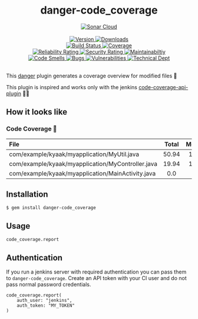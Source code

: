 <h1 align="center">danger-code_coverage</h1>

<div align="center">
  <!-- Sonar Cloud -->
  <a href="https://sonarcloud.io/dashboard?id=Kyaak_danger-code_coverage">
    <img src="https://sonarcloud.io/images/project_badges/sonarcloud-white.svg"
      alt="Sonar Cloud" />
  </a>
</div>

</br>

<div align="center">
  <!-- Version -->
  <a href="https://badge.fury.io/rb/danger-code_coverage">
    <img src="https://badge.fury.io/rb/danger-code_coverage.svg" alt="Version" />
  </a>
  <!-- Downloads -->
  <a href="https://badge.fury.io/rb/danger-code_coverage">
    <img src="https://img.shields.io/gem/dt/danger-code_coverage.svg" alt="Downloads" />
  </a>
</div>

<div align="center">
  <!-- Build Status -->
  <a href="https://travis-ci.org/Kyaak/danger-code_coverage">
    <img src="https://img.shields.io/travis/choojs/choo/develop.svg"
      alt="Build Status" />
  </a>
  <!-- Coverage -->
    <a href="https://sonarcloud.io/dashboard?id=Kyaak_danger-code_coverage">
      <img src="https://sonarcloud.io/api/project_badges/measure?project=Kyaak_danger-code_coverage&metric=coverage"
        alt="Coverage" />
    </a>
</div>

<div align="center">
  <!-- Reliability Rating -->
  <a href="https://sonarcloud.io/dashboard?id=Kyaak_danger-code_coverage">
    <img src="https://sonarcloud.io/api/project_badges/measure?project=Kyaak_danger-code_coverage&metric=reliability_rating"
      alt="Reliability Rating" />
  </a>
  <!-- Security Rating -->
  <a href="https://sonarcloud.io/dashboard?id=Kyaak_danger-code_coverage">
    <img src="https://sonarcloud.io/api/project_badges/measure?project=Kyaak_danger-code_coverage&metric=security_rating"
      alt="Security Rating" />
  </a>
  <!-- Maintainabiltiy -->
  <a href="https://sonarcloud.io/dashboard?id=Kyaak_danger-code_coverage">
    <img src="https://sonarcloud.io/api/project_badges/measure?project=Kyaak_danger-code_coverage&metric=sqale_rating"
      alt="Maintainabiltiy" />
  </a>
</div>

<div align="center">
  <!-- Code Smells -->
  <a href="https://sonarcloud.io/dashboard?id=Kyaak_danger-code_coverage">
    <img src="https://sonarcloud.io/api/project_badges/measure?project=Kyaak_danger-code_coverage&metric=code_smells"
      alt="Code Smells" />
  </a>
  <!-- Bugs -->
  <a href="https://sonarcloud.io/dashboard?id=Kyaak_danger-code_coverage">
    <img src="https://sonarcloud.io/api/project_badges/measure?project=Kyaak_danger-code_coverage&metric=bugs"
      alt="Bugs" />
  </a>
  <!-- Vulnerabilities -->
  <a href="https://sonarcloud.io/dashboard?id=Kyaak_danger-code_coverage">
    <img src="https://sonarcloud.io/api/project_badges/measure?project=Kyaak_danger-code_coverage&metric=vulnerabilities"
      alt="Vulnerabilities" />
  </a>
  <!-- Technical Dept -->
  <a href="https://sonarcloud.io/dashboard?id=Kyaak_danger-code_coverage">
    <img src="https://sonarcloud.io/api/project_badges/measure?project=Kyaak_danger-code_coverage&metric=sqale_index"
      alt="Technical Dept" />
  </a>
</div>
</br>

This [danger](https://github.com/danger/danger) plugin generates a coverage overview for modified files :100: <br>

This plugin is inspired and works only with the jenkins [code-coverage-api-plugin](https://github.com/jenkinsci/code-coverage-api-plugin) :bowing_man:

## How it looks like

### Code Coverage :100:

|**File**|**Total**|**Method**|**Line**|**Conditional**|**Instruction**|
|:-|:-:|:-:|:-:|:-:|:-:|
|com/example/kyaak/myapplication/MyUtil.java|50.94|13.34|75.0|49.99|65.44|
|com/example/kyaak/myapplication/MyController.java|19.94|13.34|30.0|20.99|15.44|
|com/example/kyaak/myapplication/MainActivity.java|0.0|0.0|0.0|0.0|0.0|

## Installation

    $ gem install danger-code_coverage

## Usage

    code_coverage.report

## Authentication

If you run a jenkins server with required authentication you can pass them to `danger-code_coverage`.
Create an API token with your CI user and do not pass normal password credentials.

    code_coverage.report(
        auth_user: "jenkins",
        auth_token: "MY_TOKEN"
    )
